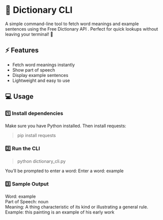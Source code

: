 # 📖 Dictionary CLI
A simple command-line tool to fetch word meanings and example sentences using the Free Dictionary API
. Perfect for quick lookups without leaving your terminal! 🚀  
## ⚡ Features
- Fetch word meanings instantly
- Show part of speech
- Display example sentences
- Lightweight and easy to use
## 💻 Usage
### 1️⃣ Install dependencies
Make sure you have Python installed. Then install requests:
> pip install requests
### 2️⃣ Run the CLI
> python dictionary_cli.py

You’ll be prompted to enter a word:
Enter a word: example
### 3️⃣ Sample Output
Word: example       
Part of Speech: noun       
Meaning: A thing characteristic of its kind or illustrating a general rule.      
Example: this painting is an example of his early work   

